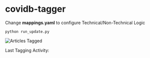 
# covidb-tagger

Change **mappings.yaml** to configure Technical/Non-Technical Logic

    python run_update.py

![Articles Tagged](https://img.shields.io/badge/coverage-80%25-yellowgreen)

Last Tagging Activity: 
